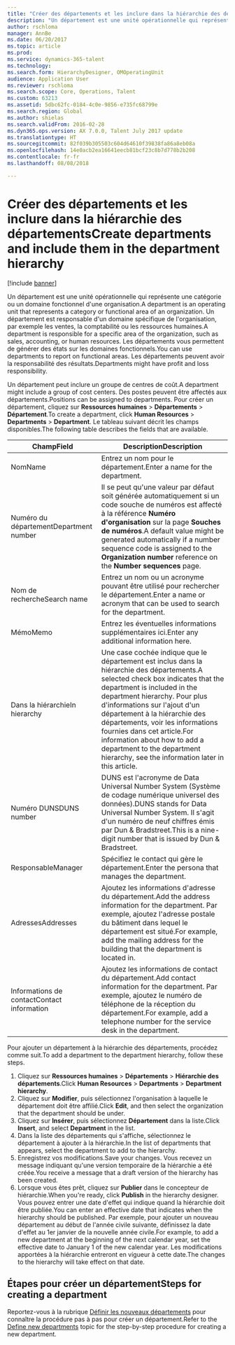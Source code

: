 ```yaml
---
title: "Créer des départements et les inclure dans la hiérarchie des départements"
description: "Un département est une unité opérationnelle qui représente une catégorie ou un domaine fonctionnel d'une organisation. Un département est responsable d'un domaine spécifique de l'organisation, par exemple les ventes, la comptabilité ou les ressources humaines. Les départements vous permettent de générer des états sur les domaines fonctionnels. Les départements peuvent avoir la responsabilité des résultats."
author: rschloma
manager: AnnBe
ms.date: 06/20/2017
ms.topic: article
ms.prod: 
ms.service: dynamics-365-talent
ms.technology: 
ms.search.form: HierarchyDesigner, OMOperatingUnit
audience: Application User
ms.reviewer: rschloma
ms.search.scope: Core, Operations, Talent
ms.custom: 63213
ms.assetid: 5dbc62fc-0184-4c0e-9856-e735fc68799e
ms.search.region: Global
ms.author: shielas
ms.search.validFrom: 2016-02-28
ms.dyn365.ops.version: AX 7.0.0, Talent July 2017 update
ms.translationtype: HT
ms.sourcegitcommit: 82f039b305503c604d64610f39838fa86a8eb08a
ms.openlocfilehash: 14e0acb2ea16641eecb81bcf23c8b7d778b2b208
ms.contentlocale: fr-fr
ms.lasthandoff: 08/08/2018

---
```


# <a name="create-departments-and-include-them-in-the-department-hierarchy"></a><span data-ttu-id="bdc32-106">Créer des départements et les inclure dans la hiérarchie des départements</span><span class="sxs-lookup"><span data-stu-id="bdc32-106">Create departments and include them in the department hierarchy</span></span>

[!include [banner](includes/banner.md)]

<span data-ttu-id="bdc32-107">Un département est une unité opérationnelle qui représente une catégorie ou un domaine fonctionnel d'une organisation.</span><span class="sxs-lookup"><span data-stu-id="bdc32-107">A department is an operating unit that represents a category or functional area of an organization.</span></span> <span data-ttu-id="bdc32-108">Un département est responsable d'un domaine spécifique de l'organisation, par exemple les ventes, la comptabilité ou les ressources humaines.</span><span class="sxs-lookup"><span data-stu-id="bdc32-108">A department is responsible for a specific area of the organization, such as sales, accounting, or human resources.</span></span> <span data-ttu-id="bdc32-109">Les départements vous permettent de générer des états sur les domaines fonctionnels.</span><span class="sxs-lookup"><span data-stu-id="bdc32-109">You can use departments to report on functional areas.</span></span> <span data-ttu-id="bdc32-110">Les départements peuvent avoir la responsabilité des résultats.</span><span class="sxs-lookup"><span data-stu-id="bdc32-110">Departments might have profit and loss responsibility.</span></span>

<span data-ttu-id="bdc32-111">Un département peut inclure un groupe de centres de coût.</span><span class="sxs-lookup"><span data-stu-id="bdc32-111">A department might include a group of cost centers.</span></span> <span data-ttu-id="bdc32-112">Des postes peuvent être affectés aux départements.</span><span class="sxs-lookup"><span data-stu-id="bdc32-112">Positions can be assigned to departments.</span></span> <span data-ttu-id="bdc32-113">Pour créer un département, cliquez sur **Ressources humaines** &gt; **Départements** &gt; **Département**.</span><span class="sxs-lookup"><span data-stu-id="bdc32-113">To create a department, click **Human Resources** &gt; **Departments** &gt; **Department**.</span></span> <span data-ttu-id="bdc32-114">Le tableau suivant décrit les champs disponibles.</span><span class="sxs-lookup"><span data-stu-id="bdc32-114">The following table describes the fields that are available.</span></span>

| <span data-ttu-id="bdc32-115">Champ</span><span class="sxs-lookup"><span data-stu-id="bdc32-115">Field</span></span>               | <span data-ttu-id="bdc32-116">Description</span><span class="sxs-lookup"><span data-stu-id="bdc32-116">Description</span></span>                                                                                                                                                                                                       |
|---------------------|-------------------------------------------------------------------------------------------------------------------------------------------------------------------------------------------------------------------|
| <span data-ttu-id="bdc32-117">Nom</span><span class="sxs-lookup"><span data-stu-id="bdc32-117">Name</span></span>                | <span data-ttu-id="bdc32-118">Entrez un nom pour le département.</span><span class="sxs-lookup"><span data-stu-id="bdc32-118">Enter a name for the department.</span></span>                                                                                                                                                                                  |
| <span data-ttu-id="bdc32-119">Numéro du département</span><span class="sxs-lookup"><span data-stu-id="bdc32-119">Department number</span></span>   | <span data-ttu-id="bdc32-120">Il se peut qu'une valeur par défaut soit générée automatiquement si un code souche de numéros est affecté à la référence **Numéro d'organisation** sur la page **Souches de numéros**.</span><span class="sxs-lookup"><span data-stu-id="bdc32-120">A default value might be generated automatically if a number sequence code is assigned to the **Organization number** reference on the **Number sequences** page.</span></span>                                                 |
| <span data-ttu-id="bdc32-121">Nom de recherche</span><span class="sxs-lookup"><span data-stu-id="bdc32-121">Search name</span></span>         | <span data-ttu-id="bdc32-122">Entrez un nom ou un acronyme pouvant être utilisé pour rechercher le département.</span><span class="sxs-lookup"><span data-stu-id="bdc32-122">Enter a name or acronym that can be used to search for the department.</span></span>                                                                                                                                            |
| <span data-ttu-id="bdc32-123">Mémo</span><span class="sxs-lookup"><span data-stu-id="bdc32-123">Memo</span></span>                | <span data-ttu-id="bdc32-124">Entrez les éventuelles informations supplémentaires ici.</span><span class="sxs-lookup"><span data-stu-id="bdc32-124">Enter any additional information here.</span></span>                                                                                                                                                                            |
| <span data-ttu-id="bdc32-125">Dans la hiérarchie</span><span class="sxs-lookup"><span data-stu-id="bdc32-125">In hierarchy</span></span>        | <span data-ttu-id="bdc32-126">Une case cochée indique que le département est inclus dans la hiérarchie des départements.</span><span class="sxs-lookup"><span data-stu-id="bdc32-126">A selected check box indicates that the department is included in the department hierarchy.</span></span> <span data-ttu-id="bdc32-127">Pour plus d'informations sur l'ajout d'un département à la hiérarchie des départements, voir les informations fournies dans cet article.</span><span class="sxs-lookup"><span data-stu-id="bdc32-127">For information about how to add a department to the department hierarchy, see the information later in this article.</span></span> |
| <span data-ttu-id="bdc32-128">Numéro DUNS</span><span class="sxs-lookup"><span data-stu-id="bdc32-128">DUNS number</span></span>         | <span data-ttu-id="bdc32-129">DUNS est l'acronyme de Data Universal Number System (Système de codage numérique universel des données).</span><span class="sxs-lookup"><span data-stu-id="bdc32-129">DUNS stands for Data Universal Number System.</span></span> <span data-ttu-id="bdc32-130">Il s'agit d'un numéro de neuf chiffres émis par Dun & Bradstreet.</span><span class="sxs-lookup"><span data-stu-id="bdc32-130">This is a nine-digit number that is issued by Dun & Bradstreet.</span></span>                                                                                                     |
| <span data-ttu-id="bdc32-131">Responsable</span><span class="sxs-lookup"><span data-stu-id="bdc32-131">Manager</span></span>             | <span data-ttu-id="bdc32-132">Spécifiez le contact qui gère le département.</span><span class="sxs-lookup"><span data-stu-id="bdc32-132">Enter the persona that manages the department.</span></span>                                                                                                                                                                    |
| <span data-ttu-id="bdc32-133">Adresses</span><span class="sxs-lookup"><span data-stu-id="bdc32-133">Addresses</span></span>           | <span data-ttu-id="bdc32-134">Ajoutez les informations d'adresse du département.</span><span class="sxs-lookup"><span data-stu-id="bdc32-134">Add the address information for the department.</span></span> <span data-ttu-id="bdc32-135">Par exemple, ajoutez l'adresse postale du bâtiment dans lequel le département est situé.</span><span class="sxs-lookup"><span data-stu-id="bdc32-135">For example, add the mailing address for the building that the department is located in.</span></span>                                                                          |
| <span data-ttu-id="bdc32-136">Informations de contact</span><span class="sxs-lookup"><span data-stu-id="bdc32-136">Contact information</span></span> | <span data-ttu-id="bdc32-137">Ajoutez les informations de contact du département.</span><span class="sxs-lookup"><span data-stu-id="bdc32-137">Add contact information for the department.</span></span> <span data-ttu-id="bdc32-138">Par exemple, ajoutez le numéro de téléphone de la réception du département.</span><span class="sxs-lookup"><span data-stu-id="bdc32-138">For example, add a telephone number for the service desk in the department.</span></span>                                                                                           |

<span data-ttu-id="bdc32-139">Pour ajouter un département à la hiérarchie des départements, procédez comme suit.</span><span class="sxs-lookup"><span data-stu-id="bdc32-139">To add a department to the department hierarchy, follow these steps.</span></span>

1.  <span data-ttu-id="bdc32-140">Cliquez sur **Ressources humaines** &gt; **Départements** &gt; **Hiérarchie des départements**.</span><span class="sxs-lookup"><span data-stu-id="bdc32-140">Click **Human Resources** &gt; **Departments** &gt; **Department hierarchy**.</span></span>
2.  <span data-ttu-id="bdc32-141">Cliquez sur **Modifier**, puis sélectionnez l'organisation à laquelle le département doit être affilié.</span><span class="sxs-lookup"><span data-stu-id="bdc32-141">Click **Edit**, and then select the organization that the department should be under.</span></span>
3.  <span data-ttu-id="bdc32-142">Cliquez sur **Insérer**, puis sélectionnez **Département** dans la liste.</span><span class="sxs-lookup"><span data-stu-id="bdc32-142">Click **Insert**, and select **Department** in the list.</span></span>
4.  <span data-ttu-id="bdc32-143">Dans la liste des départements qui s'affiche, sélectionnez le département à ajouter à la hiérarchie.</span><span class="sxs-lookup"><span data-stu-id="bdc32-143">In the list of departments that appears, select the department to add to the hierarchy.</span></span>
5.  <span data-ttu-id="bdc32-144">Enregistrez vos modifications.</span><span class="sxs-lookup"><span data-stu-id="bdc32-144">Save your changes.</span></span> <span data-ttu-id="bdc32-145">Vous recevez un message indiquant qu'une version temporaire de la hiérarchie a été créée.</span><span class="sxs-lookup"><span data-stu-id="bdc32-145">You receive a message that a draft version of the hierarchy has been created.</span></span>
6.  <span data-ttu-id="bdc32-146">Lorsque vous êtes prêt, cliquez sur **Publier** dans le concepteur de hiérarchie.</span><span class="sxs-lookup"><span data-stu-id="bdc32-146">When you're ready, click **Publish** in the hierarchy designer.</span></span> <span data-ttu-id="bdc32-147">Vous pouvez entrer une date d'effet qui indique quand la hiérarchie doit être publiée.</span><span class="sxs-lookup"><span data-stu-id="bdc32-147">You can enter an effective date that indicates when the hierarchy should be published.</span></span> <span data-ttu-id="bdc32-148">Par exemple, pour ajouter un nouveau département au début de l'année civile suivante, définissez la date d'effet au 1er janvier de la nouvelle année civile.</span><span class="sxs-lookup"><span data-stu-id="bdc32-148">For example, to add a new department at the beginning of the next calendar year, set the effective date to January 1 of the new calendar year.</span></span> <span data-ttu-id="bdc32-149">Les modifications apportées à la hiérarchie entreront en vigueur à cette date.</span><span class="sxs-lookup"><span data-stu-id="bdc32-149">The changes to the hierarchy will take effect on that date.</span></span>

## <a name="steps-for-creating-a-department"></a><span data-ttu-id="bdc32-150">Étapes pour créer un département</span><span class="sxs-lookup"><span data-stu-id="bdc32-150">Steps for creating a department</span></span>
<span data-ttu-id="bdc32-151">Reportez-vous à la rubrique [Définir les nouveaux départements](../fin-and-ops/hr/tasks/define-new-departments.md) pour connaître la procédure pas à pas pour créer un département.</span><span class="sxs-lookup"><span data-stu-id="bdc32-151">Refer to the [Define new departments](../fin-and-ops/hr/tasks/define-new-departments.md) topic for the step-by-step procedure for creating a new department.</span></span> 

